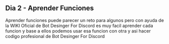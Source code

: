 ## Dia 2 - Aprender Funciones
Aprender funciones puede parecer un reto para algunos pero con ayuda de la WIKI Oficial de Bot Desinger For Discord es muy facil aprender cada funcion y base a ellos podemos usar esa funcion con otra y asi hacer codigo profesional de Bot Desinger For Discord
